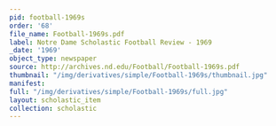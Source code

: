 ```yaml
---
pid: football-1969s
order: '68'
file_name: Football-1969s.pdf
label: Notre Dame Scholastic Football Review - 1969
_date: '1969'
object_type: newspaper
source: http://archives.nd.edu/Football/Football-1969s.pdf
thumbnail: "/img/derivatives/simple/Football-1969s/thumbnail.jpg"
manifest:
full: "/img/derivatives/simple/Football-1969s/full.jpg"
layout: scholastic_item
collection: scholastic
---
```

